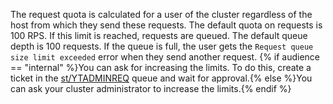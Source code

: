 The request quota is calculated for a user of the cluster regardless of the host from which they send these requests. The default quota on requests is 100 RPS. If this limit is reached, requests are queued. The default queue depth is 100 requests. If the queue is full, the user gets the `Request queue size limit exceeded` error when they send another request. {% if audience == "internal" %}You can ask for increasing the limits. To do this, create a ticket in the [st/YTADMINREQ](https://st.yandex-team.ru/YTADMINREQ/new) queue and wait for approval.{% else %}You can ask your cluster administrator to increase the limits.{% endif %}
